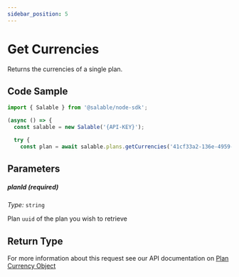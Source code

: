 ```yaml
---
sidebar_position: 5
---
```


# Get Currencies

Returns the currencies of a single plan.

## Code Sample

```typescript
import { Salable } from '@salable/node-sdk';

(async () => {
  const salable = new Salable('{API-KEY}');

  try {
    const plan = await salable.plans.getCurrencies('41cf33a2-136e-4959-b5c7-73889ab94eff');

```

## Parameters

##### planId (_required_)

_Type:_ `string`

Plan `uuid` of the plan you wish to retrieve

## Return Type

For more information about this request see our API documentation on [Plan Currency Object](https://docs.salable.app/api#tag/Plans/operation/getPlanCurrencies)
